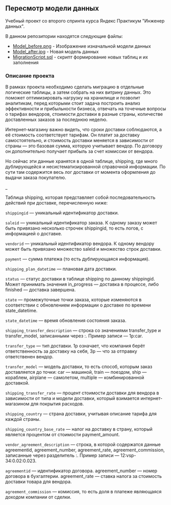 ## Пересмотр модели данных

Учебный проект со второго спринта курса Яндекс Практикум "Инженер данных".

В данном репозитории находятся следующие файлы:
- [Model_before.png](https://github.com/IgorGoltsov/portfolio/blob/main/Migration/Model_before.png) - Изображение изначальной модели данных 
- [Model_after.jpg](https://github.com/IgorGoltsov/portfolio/blob/main/Migration/Model_after.png) - Новая модель данных
- [MigrationScript.sql](https://github.com/IgorGoltsov/portfolio/blob/main/Migration/Migration.sql) - скрипт формирование новых таблиц и их заполнения

### Описание проекта

В рамках проекта необходимо сделать миграцию в отдельные логические таблицы, а затем собрать на них витрину данных. Это поможет оптимизировать нагрузку на хранилище и позволит аналитикам, перед которыми стоит задача построить анализ эффективности и прибыльности бизнеса, отвечать на точечные вопросы о тарифах вендоров, стоимости доставки в разные страны, количестве доставленных заказов за последнюю неделю. 

Интернет-магазину важно видеть, что сроки доставки соблюдаются, а её стоимость соответствует тарифам. Он платит за доставку самостоятельно, и стоимость доставки меняется в зависимости от страны — это базовая сумма, которую учитывает вендор. По договору он дополнительно получает прибыль за счет комиссии от вендора.

Но сейчас эти данные хранятся в одной таблице, shipping, где много дублирующейся и несистематизированной справочной информации. По сути там содержится весь лог доставки от момента оформления до выдачи заказа покупателю.

_

Таблица shipping, которая представляет собой последовательность действий при доставке, перечисленную ниже:

`shippingid` — уникальный идентификатор доставки.

`saleid` — уникальный идентификатор заказа. К одному заказу может быть привязано несколько строчек shippingid, то есть логов, с информацией о доставке.

`vendorid` — уникальный идентификатор вендора. К одному вендору может быть привязано множество saleid и множество строк доставки.

`payment` — сумма платежа (то есть дублирующаяся информация).

`shipping_plan_datetime` — плановая дата доставки.

`status` — статус доставки в таблице shipping по данному shippingid. Может принимать значения in_progress — доставка в процессе, либо finished — доставка завершена.

`state` — промежуточные точки заказа, которые изменяются в соответствии с обновлением информации о доставке по времени state_datetime.

`state_datetime` — время обновления состояния заказа.

`shipping_transfer_description` — строка со значениями transfer_type и transfer_model, записанными через :. Пример записи — 1p:car.

`transfer_type` — тип доставки. 1p означает, что компания берёт ответственность за доставку на себя, 3p — что за отправку ответственен вендор.

`transfer_model` — модель доставки, то есть способ, которым заказ доставляется до точки: car — машиной, train — поездом, ship — кораблем, airplane — самолетом, multiple — комбинированной доставкой.

`shipping_transfer_rate` — процент стоимости доставки для вендора в зависимости от типа и модели доставки, который взимается интернет-магазином для покрытия расходов.

`shipping_country` — страна доставки, учитывая описание тарифа для каждой страны.

`shipping_country_base_rate` — налог на доставку в страну, который является процентом от стоимости payment_amount.

`vendor_agreement_description` — строка, в которой содержатся данные agreementid, agreement_number, agreement_rate, agreement_commission, записанные через разделитель :. Пример записи — 12:vsp-34:0.02:0.023.

`agreementid` — идентификатор договора. agreement_number — номер договора в бухгалтерии. agreement_rate — ставка налога за стоимость доставки товара для вендора. 

`agreement_commission` — комиссия, то есть доля в платеже являющаяся доходом компании от сделки.
